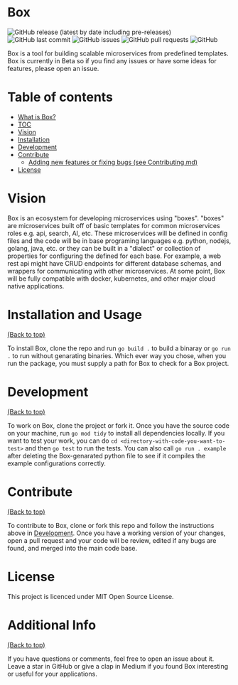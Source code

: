 # Box

![GitHub release (latest by date including pre-releases)](https://img.shields.io/github/v/release/FrostyTheSouthernSnowman/Box?include_prereleases)
![GitHub last commit](https://img.shields.io/github/last-commit/FrostyTheSouthernSnowman/Box)
![GitHub issues](https://img.shields.io/github/issues-raw/FrostyTheSouthernSnowman/Box)
![GitHub pull requests](https://img.shields.io/github/issues-pr/FrostyTheSouthernSnowman/Box)
![GitHub](https://img.shields.io/github/license/FrostyTheSouthernSnowman/Box)

Box is a tool for building scalable microservices from predefined templates.
Box is currently in Beta so if you find any issues or have some ideas for features, please open an issue.

# Table of contents
- [What is Box?](#Box)
- [TOC](#table-of-contents)
- [Vision](#vision)
- [Installation](#installation-and-usage)
- [Development](#development)
- [Contribute](#contribute)
    - [Adding new features or fixing bugs (see Contributing.md)](#adding-new-features-or-fixing-bugs)
- [License](#license)

# Vision
Box is an ecosystem for developing microservices using "boxes". "boxes" are microservices built off of basic templates for common microservices roles e.g. api, search, AI, etc. These microservices will be defined in config files and the code will be in base programing languages e.g. python, nodejs, golang, java, etc. or they can be built in a "dialect" or collection of properties for configuring the defined for each base. For example, a web rest api might have CRUD endpoints for different database schemas, and wrappers for communicating with other microservices. At some point, Box will be fully compatible with docker, kubernetes, and other major cloud native applications.

# Installation and Usage
[(Back to top)](#table-of-contents)


To install Box, clone the repo and run `go build .` to build a binaray or `go run .` to run without genarating binaries. Which ever way you chose, when you run the package, you must supply a path for Box to check for a Box project.

# Development
[(Back to top)](#table-of-contents)

To work on Box, clone the project or fork it. Once you have the source code on your machine, run `go mod tidy` to install all dependencies locally.
If you want to test your work, you can do `cd <directory-with-code-you-want-to-test>` and then `go test` to run the tests. You can also call `go run . example` after deleting the Box-genarated python file to see if it compiles the example configurations correctly.

# Contribute
[(Back to top)](#table-of-contents)

To contribute to Box, clone or fork this repo and follow the instructions above in [Development](#development). Once you have a working version of your changes, open a pull request and your code will be review, edited if any bugs are found, and merged into the main code base.

# License
This project is licenced under MIT Open Source License.

# Additional Info
[(Back to top)](#table-of-contents)

If you have questions or comments, feel free to open an issue about it. Leave a star in GitHub or give a clap in Medium if you found Box interesting or useful for your applications.
